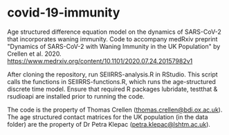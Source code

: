 # covid-19-immunity
Age structured difference equation model on the dynamics of SARS-CoV-2 that incorporates waning immunity. Code to accompany medRxiv preprint "Dynamics of SARS-CoV-2 with Waning Immunity in the UK Population" by Crellen et al. 2020. https://www.medrxiv.org/content/10.1101/2020.07.24.20157982v1

After cloning the repository, run SEIIRRS-analysis.R in RStudio. This script calls the functions in SEIIRRS-functions.R, which runs the age-structured discrete time model. Ensure that required R packages lubridate, testthat & rsudioapi are installed prior to running the code. 

The code is the property of Thomas Crellen (thomas.crellen@bdi.ox.ac.uk). The age structured contact matrices for the UK population (in the data folder) are the property of Dr Petra Klepac (petra.klepac@lshtm.ac.uk).
